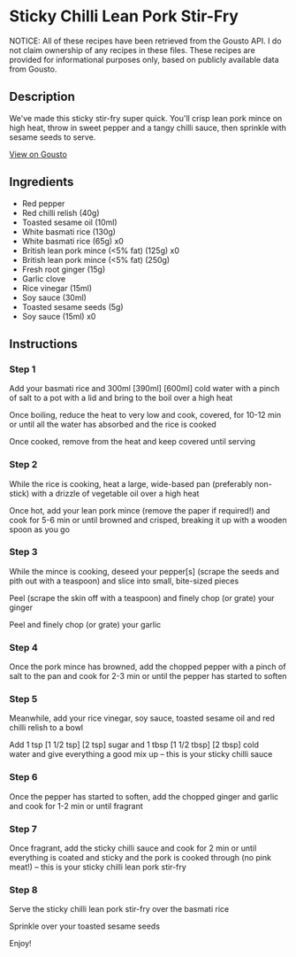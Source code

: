 # Sticky Chilli Lean Pork Stir-Fry

NOTICE: All of these recipes have been retrieved from the Gousto API. I do not claim ownership of any recipes in these files. These recipes are provided for informational purposes only, based on publicly available data from Gousto.

## Description

We've made this sticky stir-fry super quick. You'll crisp lean pork mince on high heat, throw in sweet pepper and a tangy chilli sauce, then sprinkle with sesame seeds to serve.

[View on Gousto](https://www.gousto.co.uk/recipes/cookbook/sticky-chilli-lean-pork-stir-fry)

## Ingredients

- Red pepper
- Red chilli relish (40g)
- Toasted sesame oil (10ml)
- White basmati rice (130g)
- White basmati rice (65g) x0
- British lean pork mince (<5% fat) (125g) x0
- British lean pork mince (<5% fat) (250g)
- Fresh root ginger (15g)
- Garlic clove
- Rice vinegar (15ml)
- Soy sauce (30ml)
- Toasted sesame seeds (5g)
- Soy sauce (15ml) x0

## Instructions


### Step 1

Add your basmati rice and 300ml <span class="text-purple">[390ml]</span> <span class="text-danger">[600ml] </span>cold water with a pinch of salt to a pot with a lid and bring to the boil over a high heat

Once boiling, reduce the heat to very low and cook, covered, for 10-12 min or until all the water has absorbed and the rice is cooked

Once cooked, remove from the heat and keep covered until serving


### Step 2

While the rice is cooking, heat a large, wide-based pan (preferably non-stick) with a drizzle of vegetable oil over a high heat

Once hot, add your lean pork mince (remove the paper if required!) and cook for 5-6 min or until browned and crisped, breaking it up with a wooden spoon as you go


### Step 3

While the mince is cooking, deseed your pepper[s] (scrape the seeds and pith out with a teaspoon) and slice into small, bite-sized pieces

Peel (scrape the skin off with a teaspoon) and finely chop (or grate) your ginger

Peel and finely chop (or grate) your garlic


### Step 4

Once the pork mince has browned, add the chopped pepper with a pinch of salt to the pan and cook for 2-3 min or until the pepper has started to soften


### Step 5

Meanwhile, add your rice vinegar, soy sauce, toasted sesame oil and red chilli relish to a bowl

Add 1 tsp<span class="text-danger"> <span class="text-purple">[1 1/2 tsp]</span> [2 tsp] </span>sugar and 1 tbsp <span class="text-purple">[1 1/2 tbsp]</span> <span class="text-danger">[2 tbsp]</span> cold water and give everything a good mix up – this is your sticky chilli sauce


### Step 6

Once the pepper has started to soften, add the chopped ginger and garlic and cook for 1-2 min or until fragrant


### Step 7

Once fragrant, add the sticky chilli sauce and cook for 2 min or until everything is coated and sticky and the pork is cooked through (no pink meat!) – this is your sticky chilli lean pork stir-fry

### Step 8

Serve the sticky chilli lean pork stir-fry over the basmati rice

Sprinkle over your toasted sesame seeds

Enjoy!

